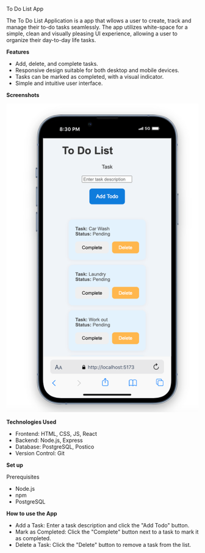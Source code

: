 To Do List App 

The To Do List Application is a app that wllows a user to create, track and manage their to-do tasks seamlessly. The app utilizes white-space for a simple, clean and visually pleasing UI experience, allowing a user to organize their day-to-day life tasks. 

**Features**

- Add, delete, and complete tasks.
- Responsive design suitable for both desktop and mobile devices.
- Tasks can be marked as completed, with a visual indicator.
- Simple and intuitive user interface.

**Screenshots**

![alt text](image.png)


**Technologies Used**

- Frontend: HTML, CSS, JS, React
- Backend: Node.js, Express
- Database: PostgreSQL, Postico
- Version Control: Git

**Set up**

Prerequisites
- Node.js
- npm 
- PostgreSQL 

**How to use the App**

- Add a Task: Enter a task description and click the "Add Todo" button.
- Mark as Completed: Click the "Complete" button next to a task to mark it as completed.
- Delete a Task: Click the "Delete" button to remove a task from the list.


